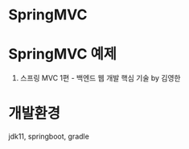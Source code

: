 # SpringMVC
# SpringMVC 예제 
1. 스프링 MVC 1편 - 백엔드 웹 개발 핵심 기술 by 김영한

# 개발환경
jdk11, springboot, gradle
   
